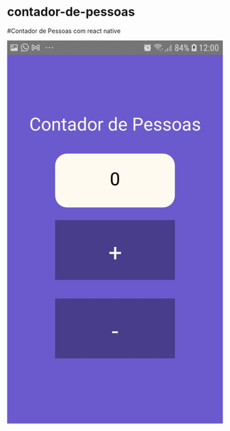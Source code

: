 # contador-de-pessoas
#Contador de Pessoas com react native


![](https://github.com/CimaraOliveira/contador-de-pessoas/blob/main/exerc.jpeg) 
